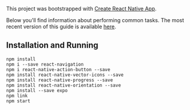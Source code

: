 This project was bootstrapped with [Create React Native App](https://github.com/react-community/create-react-native-app).

Below you'll find information about performing common tasks. The most recent version of this guide is available [here](https://github.com/react-community/create-react-native-app/blob/master/react-native-scripts/template/README.md).

## Installation and Running
```
npm install
npm i --save react-navigation
npm i react-native-action-button --save
npm install react-native-vector-icons --save
npm install react-native-progress --save
npm install react-native-orientation --save
npm install --save expo
npm link
npm start
```
